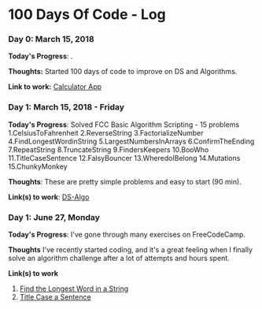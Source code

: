 # 100 Days Of Code - Log

### Day 0: March 15, 2018

**Today's Progress**: .

**Thoughts:** Started 100 days of code to improve on DS and Algorithms.

**Link to work:** [Calculator App](http://www.example.com)

### Day 1: March 15, 2018 - Friday

**Today's Progress**: Solved FCC Basic Algorithm Scripting - 15 problems
1.CelsiusToFahrenheit
2.ReverseString
3.FactorializeNumber
4.FindLongestWordinString
5.LargestNumbersInArrays
6.ConfirmTheEnding
7.RepeatString
8.TruncateString
9.FindersKeepers
10.BooWho
11.TitleCaseSentence
12.FalsyBouncer
13.WheredoIBelong
14.Mutations
15.ChunkyMonkey

**Thoughts**: These are pretty simple problems and easy to start (90 min).

**Link(s) to work**: [DS-Algo]()


### Day 1: June 27, Monday

**Today's Progress**: I've gone through many exercises on FreeCodeCamp.

**Thoughts** I've recently started coding, and it's a great feeling when I finally solve an algorithm challenge after a lot of attempts and hours spent.

**Link(s) to work**
1. [Find the Longest Word in a String](https://www.freecodecamp.com/challenges/find-the-longest-word-in-a-string)
2. [Title Case a Sentence](https://www.freecodecamp.com/challenges/title-case-a-sentence)
